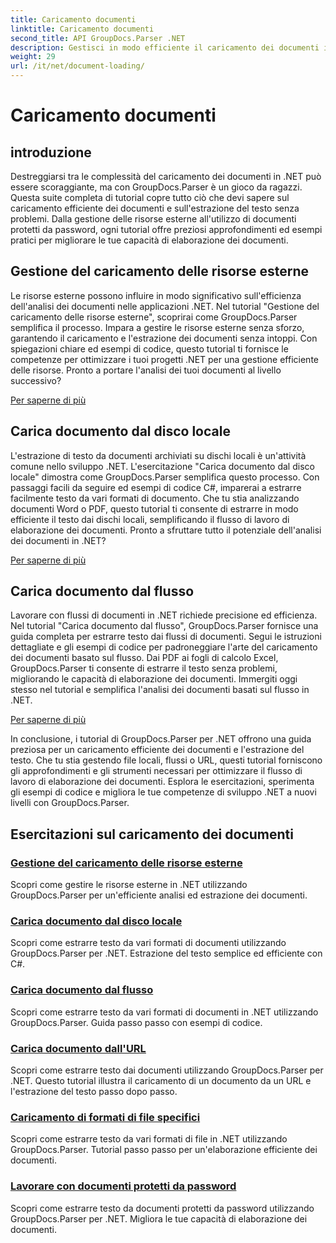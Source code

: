 ```yaml
---
title: Caricamento documenti
linktitle: Caricamento documenti
second_title: API GroupDocs.Parser .NET
description: Gestisci in modo efficiente il caricamento dei documenti in .NET con GroupDocs.Parser. Impara a estrarre testo da dischi locali, stream, URL e altro.
weight: 29
url: /it/net/document-loading/
---
```


# Caricamento documenti

## introduzione

Destreggiarsi tra le complessità del caricamento dei documenti in .NET può essere scoraggiante, ma con GroupDocs.Parser è un gioco da ragazzi. Questa suite completa di tutorial copre tutto ciò che devi sapere sul caricamento efficiente dei documenti e sull'estrazione del testo senza problemi. Dalla gestione delle risorse esterne all'utilizzo di documenti protetti da password, ogni tutorial offre preziosi approfondimenti ed esempi pratici per migliorare le tue capacità di elaborazione dei documenti.

## Gestione del caricamento delle risorse esterne

Le risorse esterne possono influire in modo significativo sull'efficienza dell'analisi dei documenti nelle applicazioni .NET. Nel tutorial "Gestione del caricamento delle risorse esterne", scoprirai come GroupDocs.Parser semplifica il processo. Impara a gestire le risorse esterne senza sforzo, garantendo il caricamento e l'estrazione dei documenti senza intoppi. Con spiegazioni chiare ed esempi di codice, questo tutorial ti fornisce le competenze per ottimizzare i tuoi progetti .NET per una gestione efficiente delle risorse. Pronto a portare l'analisi dei tuoi documenti al livello successivo?

[Per saperne di più](./handling-loading-of-external-resources/)

## Carica documento dal disco locale

L'estrazione di testo da documenti archiviati su dischi locali è un'attività comune nello sviluppo .NET. L'esercitazione "Carica documento dal disco locale" dimostra come GroupDocs.Parser semplifica questo processo. Con passaggi facili da seguire ed esempi di codice C#, imparerai a estrarre facilmente testo da vari formati di documento. Che tu stia analizzando documenti Word o PDF, questo tutorial ti consente di estrarre in modo efficiente il testo dai dischi locali, semplificando il flusso di lavoro di elaborazione dei documenti. Pronto a sfruttare tutto il potenziale dell'analisi dei documenti in .NET?

[Per saperne di più](./load-document-from-local-disk/)

## Carica documento dal flusso

Lavorare con flussi di documenti in .NET richiede precisione ed efficienza. Nel tutorial "Carica documento dal flusso", GroupDocs.Parser fornisce una guida completa per estrarre testo dai flussi di documenti. Segui le istruzioni dettagliate e gli esempi di codice per padroneggiare l'arte del caricamento dei documenti basato sul flusso. Dai PDF ai fogli di calcolo Excel, GroupDocs.Parser ti consente di estrarre il testo senza problemi, migliorando le capacità di elaborazione dei documenti. Immergiti oggi stesso nel tutorial e semplifica l'analisi dei documenti basati sul flusso in .NET.

[Per saperne di più](./load-document-from-stream/)

In conclusione, i tutorial di GroupDocs.Parser per .NET offrono una guida preziosa per un caricamento efficiente dei documenti e l'estrazione del testo. Che tu stia gestendo file locali, flussi o URL, questi tutorial forniscono gli approfondimenti e gli strumenti necessari per ottimizzare il flusso di lavoro di elaborazione dei documenti. Esplora le esercitazioni, sperimenta gli esempi di codice e migliora le tue competenze di sviluppo .NET a nuovi livelli con GroupDocs.Parser.

## Esercitazioni sul caricamento dei documenti
### [Gestione del caricamento delle risorse esterne](./handling-loading-of-external-resources/)
Scopri come gestire le risorse esterne in .NET utilizzando GroupDocs.Parser per un'efficiente analisi ed estrazione dei documenti.
### [Carica documento dal disco locale](./load-document-from-local-disk/)
Scopri come estrarre testo da vari formati di documenti utilizzando GroupDocs.Parser per .NET. Estrazione del testo semplice ed efficiente con C#.
### [Carica documento dal flusso](./load-document-from-stream/)
Scopri come estrarre testo da vari formati di documenti in .NET utilizzando GroupDocs.Parser. Guida passo passo con esempi di codice.
### [Carica documento dall'URL](./load-document-from-url/)
Scopri come estrarre testo dai documenti utilizzando GroupDocs.Parser per .NET. Questo tutorial illustra il caricamento di un documento da un URL e l'estrazione del testo passo dopo passo.
### [Caricamento di formati di file specifici](./loading-specific-file-formats/)
Scopri come estrarre testo da vari formati di file in .NET utilizzando GroupDocs.Parser. Tutorial passo passo per un'elaborazione efficiente dei documenti.
### [Lavorare con documenti protetti da password](./working-with-password-protected-documents/)
Scopri come estrarre testo da documenti protetti da password utilizzando GroupDocs.Parser per .NET. Migliora le tue capacità di elaborazione dei documenti.